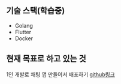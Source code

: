 ## 기술 스택(학습중)

- Golang 
- Flutter
- Docker

## 현재 목표로 하고 있는 것
1인 개발로 채팅 앱 만들어서 배포하기
[github링크](https://github.com/Sersoc/Justsuda)

